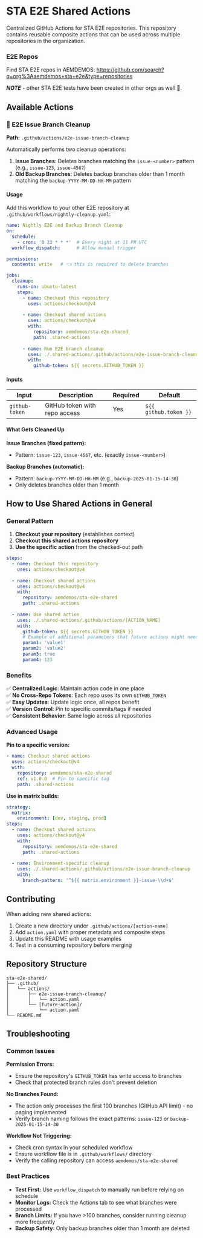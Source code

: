 # STA E2E Shared Actions

Centralized GitHub Actions for STA E2E repositories. This repository contains reusable composite actions that can be used across multiple repositories in the organization.

### E2E Repos

Find STA E2E repos in AEMDEMOS: https://github.com/search?q=org%3Aaemdemos+sta+e2e&type=repositories

_**NOTE**_ - other STA E2E tests have been created in other orgs as well 🤷.

## Available Actions

### 🧹 E2E Issue Branch Cleanup

**Path:** `.github/actions/e2e-issue-branch-cleanup`

Automatically performs two cleanup operations:
1. **Issue Branches**: Deletes branches matching the `issue-<number>` pattern (e.g., `issue-123`, `issue-4567`) 
2. **Old Backup Branches**: Deletes backup branches older than 1 month matching the `backup-YYYY-MM-DD-HH-MM` pattern

#### Usage

Add this workflow to your other E2E repository at `.github/workflows/nightly-cleanup.yaml`:

```yaml
name: Nightly E2E and Backup Branch Cleanup
on:
  schedule:
    - cron: '0 23 * * *'  # Every night at 11 PM UTC
  workflow_dispatch:      # Allow manual trigger

permissions:
  contents: write   # 👈 this is required to delete branches

jobs:
  cleanup:
    runs-on: ubuntu-latest
    steps:
      - name: Checkout this repository
        uses: actions/checkout@v4
      
      - name: Checkout shared actions
        uses: actions/checkout@v4
        with:
          repository: aemdemos/sta-e2e-shared
          path: .shared-actions
          
      - name: Run E2E branch cleanup
        uses: ./.shared-actions/.github/actions/e2e-issue-branch-cleanup
        with:
          github-token: ${{ secrets.GITHUB_TOKEN }}
```

#### Inputs

| Input | Description | Required | Default |
|-------|-------------|----------|---------|
| `github-token` | GitHub token with repo access | Yes | `${{ github.token }}` |

#### What Gets Cleaned Up

**Issue Branches (fixed pattern):**
- Pattern: `issue-123`, `issue-4567`, etc. (exactly `issue-<number>`)

**Backup Branches (automatic):**
- Pattern: `backup-YYYY-MM-DD-HH-MM` (e.g., `backup-2025-01-15-14-30`)
- Only deletes branches older than 1 month

## How to Use Shared Actions in General

### General Pattern

1. **Checkout your repository** (establishes context)
2. **Checkout this shared actions repository** 
3. **Use the specific action** from the checked-out path

```yaml
steps:
  - name: Checkout this repository
    uses: actions/checkout@v4
  
  - name: Checkout shared actions
    uses: actions/checkout@v4
    with:
      repository: aemdemos/sta-e2e-shared
      path: .shared-actions
      
  - name: Use shared action
    uses: ./.shared-actions/.github/actions/[ACTION_NAME]
    with:
      github-token: ${{ secrets.GITHUB_TOKEN }}
      # Example of additional parameters that future actions might need:
      param1: 'value1'
      param2: 'value2'
      param3: true
      param4: 123
```

### Benefits

✅ **Centralized Logic**: Maintain action code in one place  
✅ **No Cross-Repo Tokens**: Each repo uses its own `GITHUB_TOKEN`  
✅ **Easy Updates**: Update logic once, all repos benefit  
✅ **Version Control**: Pin to specific commits/tags if needed  
✅ **Consistent Behavior**: Same logic across all repositories  

### Advanced Usage

**Pin to a specific version:**

```yaml
- name: Checkout shared actions
  uses: actions/checkout@v4
  with:
    repository: aemdemos/sta-e2e-shared
    ref: v1.0.0  # Pin to specific tag
    path: .shared-actions
```

**Use in matrix builds:**

```yaml
strategy:
  matrix:
    environment: [dev, staging, prod]
steps:
  - name: Checkout shared actions
    uses: actions/checkout@v4
    with:
      repository: aemdemos/sta-e2e-shared
      path: .shared-actions
      
  - name: Environment-specific cleanup
    uses: ./.shared-actions/.github/actions/e2e-issue-branch-cleanup
    with:
      branch-pattern: '^${{ matrix.environment }}-issue-\\d+$'
```

## Contributing

When adding new shared actions:

1. Create a new directory under `.github/actions/[action-name]`
2. Add `action.yaml` with proper metadata and composite steps
3. Update this README with usage examples
4. Test in a consuming repository before merging

## Repository Structure

```
sta-e2e-shared/
├── .github/
│   └── actions/
│       ├── e2e-issue-branch-cleanup/
│       │   └── action.yaml
│       └── [future-action]/
│           └── action.yaml
└── README.md
```

## Troubleshooting

### Common Issues

**Permission Errors:**
- Ensure the repository's `GITHUB_TOKEN` has write access to branches
- Check that protected branch rules don't prevent deletion

**No Branches Found:**
- The action only processes the first 100 branches (GitHub API limit) - no paging implemented
- Verify branch naming follows the exact patterns: `issue-123` or `backup-2025-01-15-14-30`

**Workflow Not Triggering:**
- Check cron syntax in your scheduled workflow
- Ensure workflow file is in `.github/workflows/` directory
- Verify the calling repository can access `aemdemos/sta-e2e-shared`

### Best Practices

- **Test First:** Use `workflow_dispatch` to manually run before relying on schedule
- **Monitor Logs:** Check the Actions tab to see what branches were processed
- **Branch Limits:** If you have >100 branches, consider running cleanup more frequently
- **Backup Safety:** Only backup branches older than 1 month are deleted
